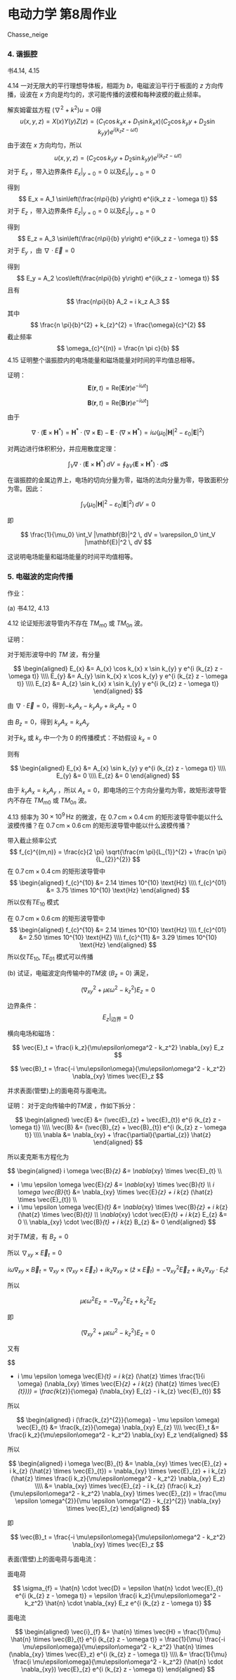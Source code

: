 # 电动力学 第8周作业

Chasse_neige

### 4. 谐振腔 

书4.14, 4.15

4.14 一对无限大的平行理想导体板，相距为 $b$，电磁波沿平行于板面的 $z$ 方向传播，设波在 $x$ 方向是均匀的，求可能传播的波模和每种波模的截止频率。

 解亥姆霍兹方程 $(\nabla^{2} + k^{2}) u = 0$得
$$
u (x, y, z) = X(x) Y(y) Z(z) = (C_{1} \cos k_{x} x  + D_{1} \sin k_{x} x) (C_{2} \cos k_{y} y + D_{2} \sin k_{y} y) e^{i(k_{z} z - \omega t)}
$$
由于波在 $x$ 方向均匀，所以
$$
u (x, y, z) = (C_{2} \cos k_{y} y + D_{2} \sin k_{y} y)  e^{i(k_{z} z - \omega t)}
$$
对于 $E_{x}$ ，带入边界条件 $E_{x} \big|_{y = 0} = 0$ 以及$E_{x} \big|_{y = b} = 0$

得到
$$
E_x = A_1 \sin\left(\frac{n\pi}{b} y\right) e^{i(k_z z - \omega t)}
$$
对于 $E_{z}$ ，带入边界条件 $E_{z} \big|_{y = 0} = 0$ 以及$E_{z} \big|_{y = b} = 0$

得到
$$
E_z = A_3 \sin\left(\frac{n\pi}{b} y\right) e^{i(k_z z - \omega t)}
$$
对于 $E_{y}$ ，由 $\nabla \cdot \vec{E} = 0$

得到
$$
E_y = A_2 \cos\left(\frac{n\pi}{b} y\right) e^{i(k_z z - \omega t)}
$$
且有
$$
\frac{n\pi}{b} A_2 = i k_z A_3
$$
其中
$$
\frac{n \pi}{b}^{2} + k_{z}^{2} = \frac{\omega}{c}^{2}
$$
截止频率
$$
\omega_{c}^{(n)} = \frac{n \pi c}{b}
$$
4.15 证明整个谐振腔内的电场能量和磁场能量对时间的平均值总相等。

证明：
$$
\mathbf{E}(\mathbf{r}, t) = \text{Re}[\mathbf{E}(\mathbf{r}) e^{-i\omega t}]
$$

$$
\mathbf{B}(\mathbf{r}, t) = \text{Re}[\mathbf{B}(\mathbf{r}) e^{-i\omega t}]
$$

由于

$$
\nabla \cdot (\mathbf{E} \times \mathbf{H}^*) = \mathbf{H}^{*} \cdot (\nabla \times \mathbf{E}) - \mathbf{E} \cdot (\nabla \times \mathbf{H}^{*}) = i\omega (\mu_0 |\mathbf{H}|^2 - \varepsilon_0 |\mathbf{E}|^2)
$$

对两边进行体积积分，并应用散度定理：

$$
\int_V \nabla \cdot (\mathbf{E} \times \mathbf{H}^*) \, dV = \oint_{\partial V} (\mathbf{E} \times \mathbf{H}^*) \cdot d\mathbf{S}
$$

在谐振腔的金属边界上，电场的切向分量为零，磁场的法向分量为零，导致面积分为零。因此：

$$
\int_V (\mu_0 |\mathbf{H}|^2 - \varepsilon_0 |\mathbf{E}|^2) \, dV = 0
$$

即

$$
\frac{1}{\mu_0} \int_V |\mathbf{B}|^2 \, dV = \varepsilon_0 \int_V |\mathbf{E}|^2 \, dV
$$

这说明电场能量和磁场能量的时间平均值相等。

### 5. 电磁波的定向传播

作业：

(a) 书4.12, 4.13

4.12 论证矩形波导管内不存在 $TM_{m0}$ 或 $TM_{0n}$ 波。

证明：

对于矩形波导中的 $TM$ 波，有分量

$$
\begin{aligned}
E_{x} &= A_{x} \cos k_{x} x \sin k_{y} y e^{i (k_{z} z - \omega t)} \\\\
E_{y} &= A_{y} \sin k_{x} x \cos k_{y} y e^{i (k_{z} z - \omega t)} \\\\
E_{z} &= A_{z} \sin k_{x} x \sin k_{y} y e^{i (k_{z} z - \omega t)}
\end{aligned}
$$

由 $\nabla \cdot \vec{E} = 0$，得到$- k_{x} A_{x} - k_{y} A_{y} + i k_{z} A_{z} = 0$

由 $B_{z} = 0$，得到  $k_{y} A_{x} = k_{x} A_{y}$ 

对于$k_{x}$ 或 $k_{y}$ 中一个为 $0$ 的传播模式：不妨假设 $k_{x} = 0$

则有

$$
\begin{aligned}
E_{x} &= A_{x}  \sin k_{y} y e^{i (k_{z} z - \omega t)} \\\\
E_{y} &= 0 \\\\
E_{z} &= 0
\end{aligned}
$$

由于  $k_{y} A_{x} = k_{x} A_{y}$ ，所以 $A_{x} = 0$，即电场的三个方向分量均为零，故矩形波导管内不存在 $TM_{m0}$ 或 $TM_{0n}$ 波。

4.13 频率为 $30 \times 10^9 \, \text{Hz}$ 的微波，在 $0.7 \, \text{cm} \times 0.4 \, \text{cm}$ 的矩形波导管中能以什么波模传播？在 $0.7 \, \text{cm} \times 0.6 \, \text{cm}$ 的矩形波导管中能以什么波模传播？

带入截止频率公式
$$
f_{c}^{(m,n)} = \frac{c}{2 \pi} \sqrt{\frac{m \pi}{L_{1}}^{2} + \frac{n \pi}{L_{2}}^{2}}
$$
在 $0.7 \, \text{cm} \times 0.4 \, \text{cm}$ 的矩形波导管中
$$
\begin{aligned}
f_{c}^{10} &= 2.14 \times 10^{10} \text{Hz} \\\\
f_{c}^{01} &= 3.75 \times 10^{10} \text{Hz}
\end{aligned}
$$
所以仅有$TE_{10}$ 模式

在 $0.7 \, \text{cm} \times 0.6 \, \text{cm}$ 的矩形波导管中
$$
\begin{aligned}
f_{c}^{10} &= 2.14 \times 10^{10} \text{Hz} \\\\
f_{c}^{01} &= 2.50 \times 10^{10} \text{HZ} \\\\
f_{c}^{11} &= 3.29 \times 10^{10} \text{Hz}
\end{aligned}
$$
所以仅$TE_{10} ,\,  TE_{01}$ 模式可以传播

(b) 试证，电磁波定向传输中的$TM$波 ($B_z = 0$) 满足，

$$
(\nabla_{xy}^2 + \mu\epsilon\omega^2 - k_z^2) E_z = 0
$$

边界条件：
$$
E_z \bigg|_{\text{边界}} = 0
$$

横向电场和磁场：

$$
\vec{E}_t = \frac{i k_z}{\mu\epsilon\omega^2 - k_z^2} \nabla_{xy} E_z
$$

$$
\vec{B}_t = \frac{-i \mu\epsilon\omega}{\mu\epsilon\omega^2 - k_z^2} \nabla_{xy} \times \vec{E}_z
$$

并求表面(管壁)上的面电荷与面电流。

证明：
对于定向传输中的$TM$波 ，作如下拆分：

$$
\begin{aligned}
\vec{E} &= (\vec{E}_{z} + \vec{E}_{t}) e^{i (k_{z} z - \omega t)} \\\\
\vec{B} &= (\vec{B}_{z} + \vec{B}_{t}) e^{i (k_{z} z - \omega t)} \\\\
\nabla &= \nabla_{xy} + \frac{\partial}{\partial_{z}} \hat{z}
\end{aligned}
$$

所以麦克斯韦方程化为

$$
\begin{aligned}
i \omega \vec{B}_{z} &= \nabla_{xy} \times \vec{E}_{t} \\\\
- i \mu \epsilon \omega \vec{E}_{z} &= \nabla_{xy} \times \vec{B}_{t} \\\\
i \omega \vec{B}_{t} &= \nabla_{xy} \times \vec{E}_{z} + i k_{z} (\hat{z} \times \vec{E}_{t}) \\\\
- i \mu \epsilon \omega \vec{E}_{t} &= \nabla_{xy} \times \vec{B}_{z} + i k_{z} (\hat{z} \times \vec{B}_{t}) \\\\
\nabla_{xy} \cdot \vec{E}_{t} + i k_{z} E_{z} &= 0 \\\\
\nabla_{xy} \cdot \vec{B}_{t} + i k_{z} B_{z} &= 0
\end{aligned}
$$

对于$TM$波，有 $B_{z} = 0$

所以 $\nabla_{xy} \times \vec{E}_{t} = 0$

$$
i \omega \nabla_{xy} \times \vec{B}_{t} = \nabla_{xy} \times (\nabla_{xy} \times \vec{E}_{z}) + i k_{z} \nabla_{xy} \times (\hat{z} \times \vec{E}_{t}) = - \nabla_{xy}^{2} \vec{E}_{z} + i k_{z} \nabla_{xy} \cdot E_{t} \hat{z}
$$

所以

$$
\mu \epsilon \omega^{2} E_{z} = - \nabla_{xy}^{2} E_{z} + k_{z}^{2} E_{z}
$$

即

$$
(\nabla_{xy}^2 + \mu\epsilon\omega^2 - k_z^2) E_z = 0
$$

又有

$$
- i \mu \epsilon \omega \vec{E}_{t} = i k_{z} (\hat{z} \times  \frac{1}{i \omega} (\nabla_{xy} \times \vec{E}_{z} + i k_{z} (\hat{z} \times \vec{E}_{t}))) = \frac{k_{z}}{\omega} (\nabla_{xy} E_{z} - i k_{z} \vec{E}_{t})
$$

所以

$$
\begin{aligned}
i (\frac{k_{z}^{2}}{\omega} - \mu \epsilon \omega) \vec{E}_{t} &= \frac{k_{z}}{\omega} \nabla_{xy} E_{z} \\\\
\vec{E}_t &= \frac{i k_z}{\mu\epsilon\omega^2 - k_z^2} \nabla_{xy} E_z
\end{aligned}
$$

所以

$$
\begin{aligned}
i \omega \vec{B}_{t} &= \nabla_{xy} \times \vec{E}_{z} + i k_{z} (\hat{z} \times \vec{E}_{t}) = \nabla_{xy} \times \vec{E}_{z} + i k_{z} (\hat{z} \times \frac{i k_z}{\mu\epsilon\omega^2 - k_z^2} \nabla_{xy} E_z) \\\\
&= \nabla_{xy} \times \vec{E}_{z} - i k_{z} (\frac{i k_z}{\mu\epsilon\omega^2 - k_z^2} \nabla_{xy} \times \vec{E}_{z}) = \frac{\mu \epsilon \omega^{2}}{\mu \epsilon \omega^{2} - k_{z}^{2}} \nabla_{xy} \times \vec{E}_{z}
\end{aligned}
$$

即

$$
\vec{B}_t = \frac{-i \mu\epsilon\omega}{\mu\epsilon\omega^2 - k_z^2} \nabla_{xy} \times \vec{E}_z
$$

表面(管壁)上的面电荷与面电流：

面电荷

$$
\sigma_{f} = \hat{n} \cdot \vec{D} = \epsilon \hat{n} \cdot \vec{E}_{t} e^{i (k_{z} z - \omega t)}  = \epsilon \frac{i k_z}{\mu\epsilon\omega^2 - k_z^2} \hat{n} \cdot \nabla_{xy} E_z e^{i (k_{z} z - \omega t)}
$$

面电流

$$
\begin{aligned}
\vec{i}_{f} &= \hat{n} \times \vec{H} = \frac{1}{\mu} \hat{n} \times \vec{B}_{t} e^{i (k_{z} z - \omega t)} = \frac{1}{\mu} \frac{-i \mu\epsilon\omega}{\mu\epsilon\omega^2 - k_z^2} \hat{n} \times  (\nabla_{xy} \times \vec{E}_z) e^{i (k_{z} z - \omega t)} \\\\
&= \frac{1}{\mu} \frac{i \mu\epsilon\omega}{\mu\epsilon\omega^2 - k_z^2} (\hat{n} \cdot \nabla_{xy}) \vec{E}_{z}  e^{i (k_{z} z - \omega t)}
\end{aligned}
$$

